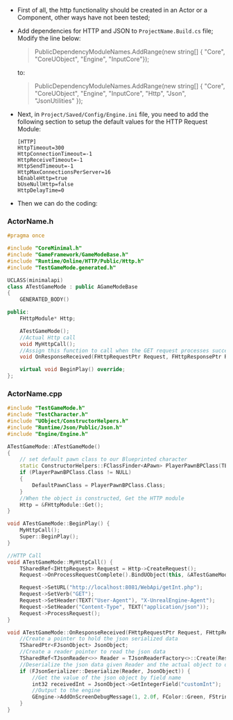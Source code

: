 - First of all, the http functionality should be created in an Actor or a Component, other ways have not been tested;
  
- Add dependencies for HTTP and JSON to `ProjectName.Build.cs` file;  
Modify the line below:
    > PublicDependencyModuleNames.AddRange(new string[] { "Core", "CoreUObject", "Engine", "InputCore"});

    to:
    > PublicDependencyModuleNames.AddRange(new string[] { "Core", "CoreUObject", "Engine", "InputCore", "Http", "Json", "JsonUtilities" });

- Next, in `Project/Saved/Config/Engine.ini` file, you need to add the following section to setup the default values for the HTTP Request Module:
    ```
    [HTTP]
    HttpTimeout=300
    HttpConnectionTimeout=-1
    HttpReceiveTimeout=-1
    HttpSendTimeout=-1
    HttpMaxConnectionsPerServer=16
    bEnableHttp=true
    bUseNullHttp=false
    HttpDelayTime=0
    ```

- Then we can do the coding:

### ActorName.h ###
```C++
#pragma once

#include "CoreMinimal.h"
#include "GameFramework/GameModeBase.h"
#include "Runtime/Online/HTTP/Public/Http.h"
#include "TestGameMode.generated.h"

UCLASS(minimalapi)
class ATestGameMode : public AGameModeBase
{
    GENERATED_BODY()

public:
    FHttpModule* Http;

    ATestGameMode();
    //Actual Http call
    void MyHttpCall();
    //Assign this function to call when the GET request processes successfully
    void OnResponseReceived(FHttpRequestPtr Request, FHttpResponsePtr Response, bool bWasSuccessful);

    virtual void BeginPlay() override;
};
```
### ActorName.cpp ###
```C++
#include "TestGameMode.h"
#include "TestCharacter.h"
#include "UObject/ConstructorHelpers.h"
#include "Runtime/Json/Public/Json.h"
#include "Engine/Engine.h"

ATestGameMode::ATestGameMode()
{
    // set default pawn class to our Blueprinted character
    static ConstructorHelpers::FClassFinder<APawn> PlayerPawnBPClass(TEXT("/Game/ThirdPersonCPP/Blueprints/ThirdPersonCharacter"));
    if (PlayerPawnBPClass.Class != NULL)
    {
    	DefaultPawnClass = PlayerPawnBPClass.Class;
    }
    //When the object is constructed, Get the HTTP module
    Http = &FHttpModule::Get();
}

void ATestGameMode::BeginPlay() {
    MyHttpCall();
    Super::BeginPlay();
}

//HTTP Call
void ATestGameMode::MyHttpCall() {
    TSharedRef<IHttpRequest> Request = Http->CreateRequest();
    Request->OnProcessRequestComplete().BindUObject(this, &ATestGameMode::OnResponseReceived);

    Request->SetURL("http://localhost:8081/WebApi/getInt.php");
    Request->SetVerb("GET");
    Request->SetHeader(TEXT("User-Agent"), "X-UnrealEngine-Agent");
    Request->SetHeader("Content-Type", TEXT("application/json"));
    Request->ProcessRequest();
}

void ATestGameMode::OnResponseReceived(FHttpRequestPtr Request, FHttpResponsePtr Response, bool bWasSuccessful) {
    //Create a pointer to hold the json serialized data
    TSharedPtr<FJsonObject> JsonObject;
    //Create a reader pointer to read the json data
    TSharedRef<TJsonReader<>> Reader = TJsonReaderFactory<>::Create(Response->GetContentAsString());
    //Deserialize the json data given Reader and the actual object to deserialize
    if (FJsonSerializer::Deserialize(Reader, JsonObject)) {
        //Get the value of the json object by field name
    	int32 receivedInt = JsonObject->GetIntegerField("customInt");
        //Output to the engine
    	GEngine->AddOnScreenDebugMessage(1, 2.0f, FColor::Green, FString::FromInt(receivedInt));
    }
}
```